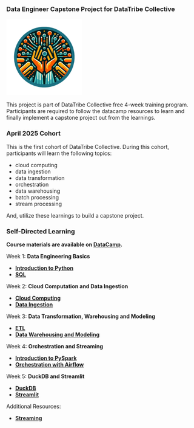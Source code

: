 ### Data Engineer Capstone Project for DataTribe Collective

<img src="DataTribe_logo.png" alt="DataTribe Logo" width="200"/>

This project is part of DataTribe Collective free 4-week training program. Participants are required to follow the datacamp resources to learn and finally implement a capstone project out from the learnings.

### April 2025 Cohort

This is the first cohort of DataTribe Collective. During this cohort, participants will learn the following topics:
- cloud computing
- data ingestion
- data transformation
- orchestration
- data warehousing
- batch processing
- stream processing

And, utilize these learnings to build a capstone project.

### Self-Directed Learning

**Course materials are available on [DataCamp](https://www.datacamp.com/).**

Week 1: **Data Engineering Basics**
- **[Introduction to Python](https://app.datacamp.com/learn/courses/introduction-to-python-for-developers)**
- **[SQL](https://app.datacamp.com/learn/courses/introduction-to-sql)**

Week 2: **Cloud Computation and Data Ingestion**
- **[Cloud Computing](https://app.datacamp.com/learn/courses/understanding-cloud-computing)**
- **[Data Ingestion](https://app.datacamp.com/learn/courses/streamlined-data-ingestion-with-pandas)**

Week 3: **Data Transformation, Warehousing and Modeling**
- **[ETL](https://app.datacamp.com/learn/courses/etl-and-elt-in-python)**
- **[Data Warehousing and Modeling](https://app.datacamp.com/learn/courses/data-warehousing-concepts)**

Week 4: **Orchestration and Streaming**
- **[Introduction to PySpark](https://app.datacamp.com/learn/courses/introduction-to-pyspark)**
- **[Orchestration with Airflow](https://app.datacamp.com/learn/courses/introduction-to-apache-airflow-in-python)**

Week 5: **DuckDB and Streamlit**
- **[DuckDB](https://www.datacamp.com/tutorial/duckdb-to-speed-up-data-pipelines)**
- **[Streamlit](https://www.datacamp.com/tutorial/streamlit)**

Additional Resources:
- **[Streaming](https://app.datacamp.com/learn/courses/streaming-concepts)**

